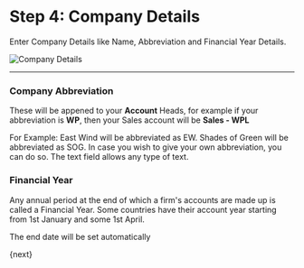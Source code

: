 # Step 4: Company Details

Enter Company Details like Name, Abbreviation and Financial Year Details.

<img alt="Company Details" class="screenshot"
src="assets/img/setup-wizard/step-4.png">

---

### Company Abbreviation

These will be appened to your **Account** Heads, for example if your abbreviation is **WP**, then your Sales account will be **Sales - WPL**

For Example: East Wind will be abbreviated as EW. Shades of Green will be abbreviated as SOG. In case you wish to give your own abbreviation, you can do so. The text field allows any type of text.

### Financial Year

Any annual period at the end of which a firm's accounts are made up is called a Financial Year. Some countries have their account year starting from 1st January and some 1st April.

The end date will be set automatically

{next}
